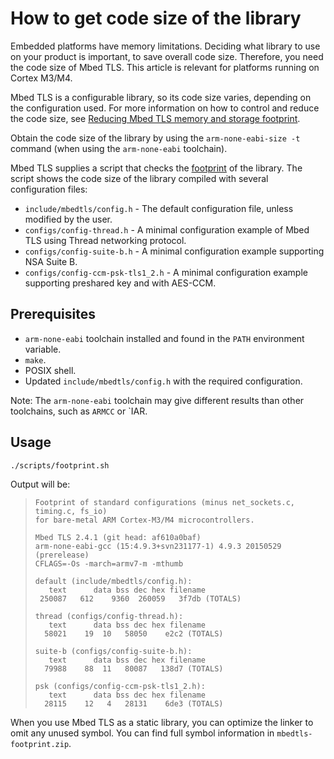# How to get code size of the library

Embedded platforms have memory limitations. Deciding what library to use on your product is important, to save overall code size. Therefore, you need the code size of Mbed TLS. This article is relevant for platforms running on Cortex M3/M4.

Mbed TLS is a configurable library, so its code size varies, depending on the configuration used. For more information on how to control and reduce the code size, see [Reducing Mbed TLS memory and storage footprint](reduce-polarssl-memory-and-storage-footprint.md).

Obtain the code size of the library by using the `arm-none-eabi-size -t` command (when using the `arm-none-eabi` toolchain).

Mbed TLS supplies a script that checks the [footprint](https://github.com/ARMmbed/mbedtls/blob/development/scripts/footprint.sh) of the library. The script shows the code size of the library compiled with several configuration files:

* `include/mbedtls/config.h` - The default configuration file, unless modified by the user.
* `configs/config-thread.h` - A minimal configuration example of Mbed TLS using Thread networking protocol.
* `configs/config-suite-b.h` - A minimal configuration example supporting NSA Suite B.
* `configs/config-ccm-psk-tls1_2.h` - A minimal configuration example supporting preshared key and with AES-CCM.

## Prerequisites

* `arm-none-eabi` toolchain installed and found in the `PATH` environment variable.
* `make`.
* POSIX shell.
* Updated `include/mbedtls/config.h` with the required configuration.

Note: The `arm-none-eabi` toolchain may give different results than other toolchains, such as `ARMCC` or `IAR.

## Usage

    ./scripts/footprint.sh

Output will be:
>     Footprint of standard configurations (minus net_sockets.c, timing.c, fs_io)
>     for bare-metal ARM Cortex-M3/M4 microcontrollers.
>
>     Mbed TLS 2.4.1 (git head: af610a0baf)
>     arm-none-eabi-gcc (15:4.9.3+svn231177-1) 4.9.3 20150529 (prerelease)
>     CFLAGS=-Os -march=armv7-m -mthumb
>
>     default (include/mbedtls/config.h):
>        text	   data	bss	dec	hex	filename
>      250087	612	   9360	 260059	  3f7db	(TOTALS)
>
>     thread (configs/config-thread.h):
>        text	   data	bss	dec	hex	filename
>       58021	 19	 10	  58050	   e2c2	(TOTALS)
>
>     suite-b (configs/config-suite-b.h):
>        text	   data	bss	dec	hex	filename
>       79988	 88	 11	  80087	  138d7	(TOTALS)
>
>     psk (configs/config-ccm-psk-tls1_2.h):
>        text	   data	bss	dec	hex	filename
>       28115	 12	  4	  28131	   6de3	(TOTALS)

When you use Mbed TLS as a static library, you can optimize the linker to omit any unused symbol. You can find full symbol information in `mbedtls-footprint.zip`.
